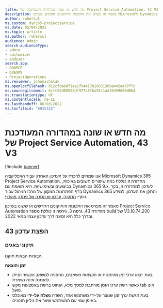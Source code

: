 ```yaml
---
title: מה חדש או שונה במהדורה המעודכנת של Project Service Automation, 43 V3
description: מאמר זה מפרט את התכונות והתיקונים הזמינים בעדכון Microsoft Dynamics 365 Project Service Automation מהדורה 43, גרסה 3.
author: ruhercul
ms.custom: dyn365-projectservice
ms.date: 05/04/2022
ms.topic: article
ms.author: ruhercul
audience: Admin
search.audienceType:
- admin
- customizer
- enduser
search.app:
- D365CE
- D365PS
- ProjectOperations
ms.reviewer: johnmichalak
ms.openlocfilehash: b12cfda08f1ea1fc441782003130be445a437f7c
ms.sourcegitcommit: 6cfc50d89528df977a8f6a55c1ad39d99800d9b4
ms.translationtype: HT
ms.contentlocale: he-IL
ms.lasthandoff: 06/03/2022
ms.locfileid: "8915321"
---
```

# <a name="whats-new-or-changed-in-project-service-automation-update-release-43-v3"></a>מה חדש או שונה במהדורה המעודכנת של Project Service Automation, 43 V3

[!include [banner](../includes/psa-now-project-operations.md)]

אנו שמחים להכריז על העדכון האחרון עבור האפליקציה Microsoft Dynamics 365 Project Service Automation. מהדורה זו כוללת כמה שיפורים חשובים באיכות, בביצועים ובשימושיות. היא תואמת עם Dynamics 365 9.x. לעדכון למהדורה זו, בקר בדף הפתרונות המקוון של מרכז הניהול עבור Dynamics 365 והתקן את העדכון. למידע נוסף: [התקנה, עדכון או הסרה של פתרון מועדף](/power-platform/admin/install-remove-preferred-solution).

מאמר זה מפרט את התכונות והתיקונים החדשים או ששונו בעדכון Project Service Automation מהדורה 43, גרסה 3. גירסה זו כוללת מספר build של V3.10.74.200 ובדרך כלל היא זמינה דרך עדכון עצמי במאי 2022.

## <a name="update-release-43"></a>הפצת עדכון 43

### <a name="bug-fixes"></a>תיקוני באגים

הבעיות הבאות תוקנו.


**זמן והוצאה**

- בעת ייבוא ערכי זמן מהזמנות או הקצאות משאבים, ההפניה למשאב הקשור הניתן להזמנה אינה נשמרת.
- כאשר רשת ערכי הזמן מורחבת למסך מלא, הניווט ברשת באמצעות מקש tab אינו פועל.
- בעת הגשת ערך זמן שנוצר על-ידי משתמש אחר, השדה **נשלח על-ידי** מאוכלס באופן שגוי עם המשתמש שיצר את גיליון הזמנים.

